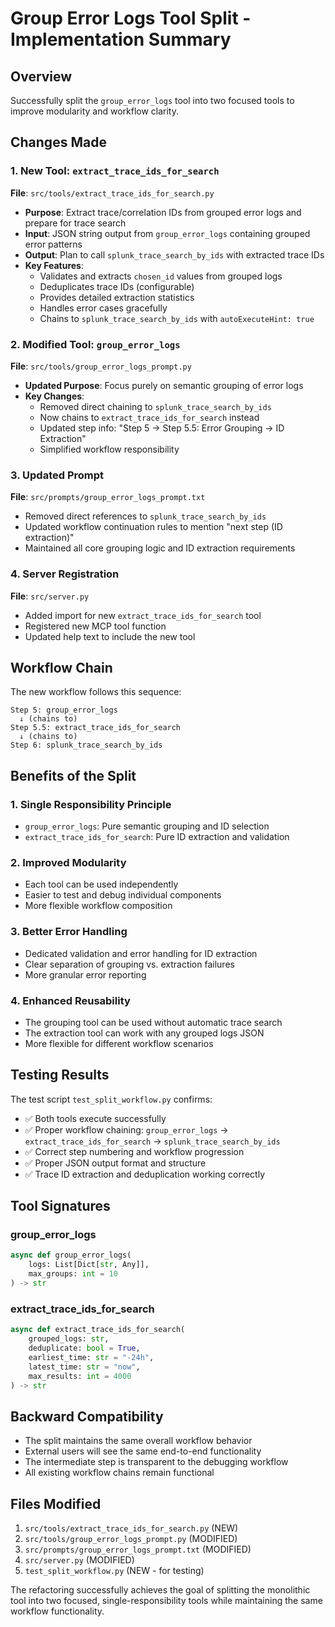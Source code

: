 # Group Error Logs Tool Split - Implementation Summary

## Overview
Successfully split the `group_error_logs` tool into two focused tools to improve modularity and workflow clarity.

## Changes Made

### 1. New Tool: `extract_trace_ids_for_search`
**File**: `src/tools/extract_trace_ids_for_search.py`
- **Purpose**: Extract trace/correlation IDs from grouped error logs and prepare for trace search
- **Input**: JSON string output from `group_error_logs` containing grouped error patterns
- **Output**: Plan to call `splunk_trace_search_by_ids` with extracted trace IDs
- **Key Features**:
  - Validates and extracts `chosen_id` values from grouped logs
  - Deduplicates trace IDs (configurable)
  - Provides detailed extraction statistics
  - Handles error cases gracefully
  - Chains to `splunk_trace_search_by_ids` with `autoExecuteHint: true`

### 2. Modified Tool: `group_error_logs`
**File**: `src/tools/group_error_logs_prompt.py`
- **Updated Purpose**: Focus purely on semantic grouping of error logs
- **Key Changes**:
  - Removed direct chaining to `splunk_trace_search_by_ids`
  - Now chains to `extract_trace_ids_for_search` instead
  - Updated step info: "Step 5 → Step 5.5: Error Grouping → ID Extraction"
  - Simplified workflow responsibility

### 3. Updated Prompt
**File**: `src/prompts/group_error_logs_prompt.txt`
- Removed direct references to `splunk_trace_search_by_ids`
- Updated workflow continuation rules to mention "next step (ID extraction)"
- Maintained all core grouping logic and ID extraction requirements

### 4. Server Registration
**File**: `src/server.py`
- Added import for new `extract_trace_ids_for_search` tool
- Registered new MCP tool function
- Updated help text to include the new tool

## Workflow Chain
The new workflow follows this sequence:

```
Step 5: group_error_logs
  ↓ (chains to)
Step 5.5: extract_trace_ids_for_search  
  ↓ (chains to)
Step 6: splunk_trace_search_by_ids
```

## Benefits of the Split

### 1. **Single Responsibility Principle**
- `group_error_logs`: Pure semantic grouping and ID selection
- `extract_trace_ids_for_search`: Pure ID extraction and validation

### 2. **Improved Modularity**
- Each tool can be used independently
- Easier to test and debug individual components
- More flexible workflow composition

### 3. **Better Error Handling**
- Dedicated validation and error handling for ID extraction
- Clear separation of grouping vs. extraction failures
- More granular error reporting

### 4. **Enhanced Reusability**
- The grouping tool can be used without automatic trace search
- The extraction tool can work with any grouped logs JSON
- More flexible for different workflow scenarios

## Testing Results

The test script `test_split_workflow.py` confirms:
- ✅ Both tools execute successfully
- ✅ Proper workflow chaining: `group_error_logs` → `extract_trace_ids_for_search` → `splunk_trace_search_by_ids`
- ✅ Correct step numbering and workflow progression
- ✅ Proper JSON output format and structure
- ✅ Trace ID extraction and deduplication working correctly

## Tool Signatures

### group_error_logs
```python
async def group_error_logs(
    logs: List[Dict[str, Any]],
    max_groups: int = 10
) -> str
```

### extract_trace_ids_for_search
```python
async def extract_trace_ids_for_search(
    grouped_logs: str,
    deduplicate: bool = True,
    earliest_time: str = "-24h",
    latest_time: str = "now",
    max_results: int = 4000
) -> str
```

## Backward Compatibility
- The split maintains the same overall workflow behavior
- External users will see the same end-to-end functionality
- The intermediate step is transparent to the debugging workflow
- All existing workflow chains remain functional

## Files Modified
1. `src/tools/extract_trace_ids_for_search.py` (NEW)
2. `src/tools/group_error_logs_prompt.py` (MODIFIED)
3. `src/prompts/group_error_logs_prompt.txt` (MODIFIED)
4. `src/server.py` (MODIFIED)
5. `test_split_workflow.py` (NEW - for testing)

The refactoring successfully achieves the goal of splitting the monolithic tool into two focused, single-responsibility tools while maintaining the same workflow functionality.
